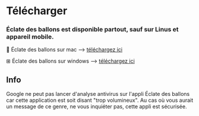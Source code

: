 # Télécharger

### **Éclate des ballons est disponible partout, sauf sur Linus et appareil mobile.**

 Éclate des ballons sur mac --> [téléchargez ici](https://drive.google.com/uc?export=download&id=1_m9zmj-X4qncJ8UJ2lgdf2sqL3xHlLSB)

⊞ Éclate des ballons sur windows --> [téléchargez ici](https://drive.google.com/uc?export=download&id=1SzBSKEcAbLGGAdoZr114AKoXMqxiFrMx)


## Info

Google ne peut pas lancer d'analyse antivirus sur l'appli Éclate des ballons car cette application est soit disant "trop volumineux".
Au cas où vous aurait un message de ce genre, ne vous inquiéter pas, cette appli est sécurisée.
